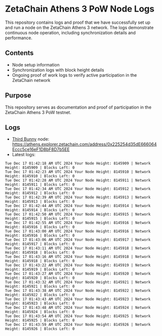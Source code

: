 # ZetaChain Athens 3 PoW Node Logs
This repository contains logs and proof that we have successfully set up and run a node on the ZetaChain Athens 3 network. The logs demonstrate continuous node operation, including synchronization details and performance.

## Contents
- Node setup information
- Synchronization logs with block height details
- Ongoing proof of work logs to verify active participation in the ZetaChain network

## Purpose
This repository serves as documentation and proof of participation in the ZetaChain Athens 3 PoW testnet.

## Logs

- [Third Bunny](https://thirdbunny.xyz/) node: https://athens.explorer.zetachain.com/address/0x225254d35dE666064Eccc5ce16eF1D8bF8D7b5EE
- Latest logs:
```
Tue Dec 17 01:42:18 AM UTC 2024 Your Node Height: 8145909 | Network Height: 8145909 | Blocks Left: 0
Tue Dec 17 01:42:23 AM UTC 2024 Your Node Height: 8145910 | Network Height: 8145910 | Blocks Left: 0
Tue Dec 17 01:42:28 AM UTC 2024 Your Node Height: 8145911 | Network Height: 8145911 | Blocks Left: 0
Tue Dec 17 01:42:34 AM UTC 2024 Your Node Height: 8145912 | Network Height: 8145912 | Blocks Left: 0
Tue Dec 17 01:42:39 AM UTC 2024 Your Node Height: 8145913 | Network Height: 8145913 | Blocks Left: 0
Tue Dec 17 01:42:44 AM UTC 2024 Your Node Height: 8145914 | Network Height: 8145914 | Blocks Left: 0
Tue Dec 17 01:42:50 AM UTC 2024 Your Node Height: 8145915 | Network Height: 8145915 | Blocks Left: 0
Tue Dec 17 01:42:55 AM UTC 2024 Your Node Height: 8145916 | Network Height: 8145916 | Blocks Left: 0
Tue Dec 17 01:43:00 AM UTC 2024 Your Node Height: 8145916 | Network Height: 8145916 | Blocks Left: 0
Tue Dec 17 01:43:06 AM UTC 2024 Your Node Height: 8145917 | Network Height: 8145917 | Blocks Left: 0
Tue Dec 17 01:43:11 AM UTC 2024 Your Node Height: 8145918 | Network Height: 8145918 | Blocks Left: 0
Tue Dec 17 01:43:16 AM UTC 2024 Your Node Height: 8145918 | Network Height: 8145918 | Blocks Left: 0
Tue Dec 17 01:43:22 AM UTC 2024 Your Node Height: 8145919 | Network Height: 8145919 | Blocks Left: 0
Tue Dec 17 01:43:27 AM UTC 2024 Your Node Height: 8145920 | Network Height: 8145920 | Blocks Left: 0
Tue Dec 17 01:43:32 AM UTC 2024 Your Node Height: 8145921 | Network Height: 8145921 | Blocks Left: 0
Tue Dec 17 01:43:38 AM UTC 2024 Your Node Height: 8145922 | Network Height: 8145922 | Blocks Left: 0
Tue Dec 17 01:43:43 AM UTC 2024 Your Node Height: 8145923 | Network Height: 8145923 | Blocks Left: 0
Tue Dec 17 01:43:48 AM UTC 2024 Your Node Height: 8145924 | Network Height: 8145924 | Blocks Left: 0
Tue Dec 17 01:43:54 AM UTC 2024 Your Node Height: 8145925 | Network Height: 8145925 | Blocks Left: 0
Tue Dec 17 01:43:59 AM UTC 2024 Your Node Height: 8145926 | Network Height: 8145926 | Blocks Left: 0
```
